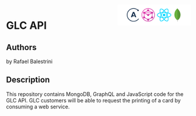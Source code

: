 <img src="cover.png" width="200" align="right" />

# GLC API
Authors
-------

 by Rafael Balestrini

Description
-----------

This repository contains MongoDB, GraphQL and JavaScript code for the GLC API. GLC customers will be able to request the printing of a card by consuming a web service.
